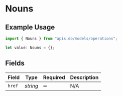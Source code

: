 # Nouns

## Example Usage

```typescript
import { Nouns } from "apis.do/models/operations";

let value: Nouns = {};
```

## Fields

| Field              | Type               | Required           | Description        |
| ------------------ | ------------------ | ------------------ | ------------------ |
| `href`             | *string*           | :heavy_minus_sign: | N/A                |